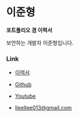 # 이준형

**포트폴리오 겸 이력서**

보안하는 개발자 이준형입니다.

### Link
- [이력서](https://github.com/lleellee0/Portfolio-Resume/blob/master/Resume_kr.md)

- [Github](https://github.com/lleellee0)
- [Youtube](https://www.youtube.com/channel/UCllHCWlvywBaFsH0odw-FUg)
- lleellee013@gmail.com

